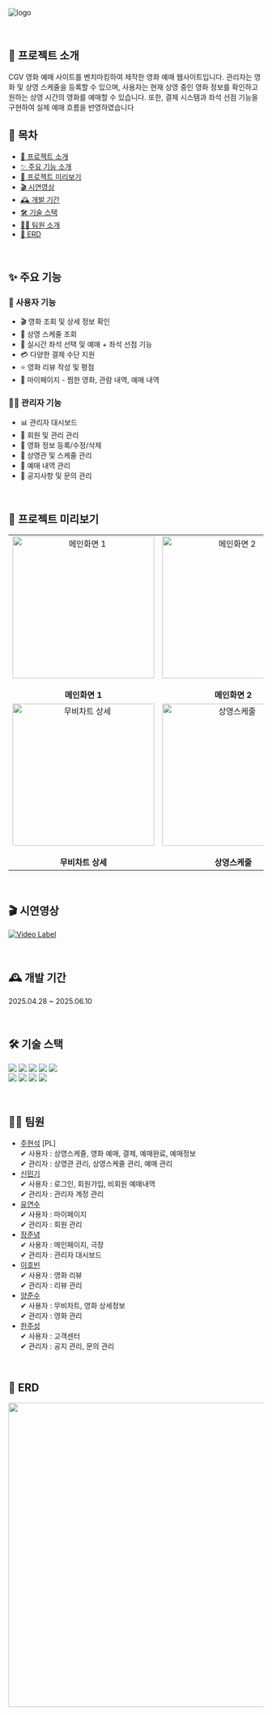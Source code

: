 ![logo](https://github.com/user-attachments/assets/9732e2b9-0a4f-4ea3-a8d4-064288e3fe8c)

<br/>

## 📝 프로젝트 소개
CGV 영화 예매 사이트를 벤치마킹하여 제작한 영화 예매 웹사이트입니다.
관리자는 영화 및 상영 스케줄을 등록할 수 있으며, 사용자는 현재 상영 중인 영화 정보를 확인하고 원하는 상영 시간의 영화를 예매할 수 있습니다.
또한, 결제 시스템과 좌석 선점 기능을 구현하여 실제 예매 흐름을 반영하였습니다

## 📑 목차  
- [📝 프로젝트 소개](#-프로젝트-소개)  
- [✨ 주요 기능 소개](#-주요-기능)  
- [📸 프로젝트 미리보기](#-프로젝트-미리보기)  
- [🎬 시연영상](#-시연영상)  
- [🕰 개발 기간](#-개발-기간)  
- [🛠 기술 스택](#-기술-스택)  
- [💁‍♂️ 팀원 소개](#-팀원-소개)  
- [💾 ERD](#-erd)


</br>

## ✨ 주요 기능
### 👥 사용자 기능
- 🎬 영화 조회 및 상세 정보 확인
- 📅 상영 스케줄 조회
- 🎫 실시간 좌석 선택 및 예매 + 좌석 선점 기능
- 💳 다양한 결제 수단 지원
- ⭐ 영화 리뷰 작성 및 평점
- 👤 마이페이지 - 찜한 영화, 관람 내역, 예매 내역

### 👨‍💼 관리자 기능
- 📊 관리자 대시보드
- 👤 회원 및 관리 관리
- 🎥 영화 정보 등록/수정/삭제
- 🏢 상영관 및 스케줄 관리
- 📱 예매 내역 관리
- 📝 공지사항 및 문의 관리

<br/>

## 📸 프로젝트 미리보기
<table align="center" border="0">
  <tr>
    <td align="center">
      <img src="https://github.com/user-attachments/assets/52f39828-840c-419f-b179-67df106be34e" width="280" alt="메인화면 1"/>
      <br><br><b>메인화면 1</b>
    </td>
    <td align="center">
      <img src="https://github.com/user-attachments/assets/31761679-ad35-4295-a500-97c23e5c52ff" width="280" alt="메인화면 2"/>
      <br><br><b>메인화면 2</b>
    </td>
    <td align="center">
      <img src="https://github.com/user-attachments/assets/d431d65e-48cc-46c2-bf61-9f35ac9d260f" width="280" alt="무비차트"/>
      <br><b>무비차트</b>
    </td>
  </tr>
  <tr>
    <td align="center">
      <img src="https://github.com/user-attachments/assets/4745bbd9-4faa-4dae-a715-b281683fe01c" width="280" alt="무비차트 상세"/>
      <br><br><b>무비차트 상세</b>
    </td>
    <td align="center">
      <img src="https://github.com/user-attachments/assets/05eeadaa-a99f-4279-a381-8c16a530ec3a" width="280" alt="상영스케줄"/>
      <br><br><b>상영스케줄</b>
    </td>
    <td align="center">
      <img src="https://github.com/user-attachments/assets/aed3afa5-00b3-4aec-bfe8-ffea2d2fdece" width="280" alt="좌석선택"/>
      <br><b>좌석선택</b>
    </td>
  </tr>
</table>

</br>

## 🎬 시연영상
[![Video Label](http://img.youtube.com/vi/tjNUuQWwKHk/0.jpg)](https://www.youtube.com/watch?v=tjNUuQWwKHk)

</br>

## 🕰 개발 기간
2025.04.28 ~ 2025.06.10

</br>

## 🛠 기술 스택
<img src="https://img.shields.io/badge/java-007396?style=for-the-badge&logo=java&logoColor=white"> <img src="https://img.shields.io/badge/html5-E34F26?style=for-the-badge&logo=html5&logoColor=white"> <img src="https://img.shields.io/badge/css-1572B6?style=for-the-badge&logo=css3&logoColor=white"> <img src="https://img.shields.io/badge/javascript-F7DF1E?style=for-the-badge&logo=javascript&logoColor=black"> <img src="https://img.shields.io/badge/jquery-0769AD?style=for-the-badge&logo=jquery&logoColor=white"><br/>
<img src="https://img.shields.io/badge/bootstrap-7952B3?style=for-the-badge&logo=bootstrap&logoColor=white"> <img src="https://img.shields.io/badge/apache tomcat-F8DC75?style=for-the-badge&logo=apachetomcat&logoColor=white"> <img src="https://img.shields.io/badge/github-181717?style=for-the-badge&logo=github&logoColor=white"> <img src="https://img.shields.io/badge/git-F05032?style=for-the-badge&logo=git&logoColor=white">

</br>

## 💁‍♂️ 팀원
- [주현석](https://github.com/githyunsuk) [PL]<br/>
  ✔ 사용자 : 상영스케줄, 영화 예매, 결제, 예매완료, 예매정보<br/>
  ✔ 관리자 : 상영관 관리, 상영스케줄 관리, 예매 관리<br/>
- [신민기](https://github.com/mingi-Shin)<br/>
  ✔ 사용자 : 로그인, 회원가입, 비회원 예매내역<br/>
  ✔ 관리자 : 관리자 계정 관리<br/>
- [유연수](https://github.com/yeonsu2002)<br/>
  ✔ 사용자 : 마이페이지<br/>
  ✔ 관리자 : 회원 관리<br/>
- [장준녕](https://github.com/jjn841)<br/>
  ✔ 사용자 : 메인페이지, 극장<br/>
  ✔ 관리자 : 관리자 대시보드<br/>
- [이호빈](https://github.com/leehobin7)<br/>
  ✔ 사용자 : 영화 리뷰<br/>
  ✔ 관리자 : 리뷰 관리<br/>
- [양준수](https://github.com/yang010705)<br/>
  ✔ 사용자 : 무비차트, 영화 상세정보<br/>
  ✔ 관리자 : 영화 관리<br/>
- [한주성](https://github.com/lastfinger99)<br/>
  ✔ 사용자 : 고객센터<br/>
  ✔ 관리자 : 공지 관리, 문의 관리<br/>
  
<br/>

## 💾 ERD
<img src="https://github.com/user-attachments/assets/58bf7531-c2bc-4302-8024-9d3f1777c466" width="600"/>





